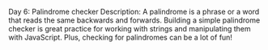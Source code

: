 Day 6: Palindrome checker
Description: 
A palindrome is a phrase or a word that reads the same backwards and forwards.
Building a simple palindrome checker is great practice for working with strings and manipulating them with JavaScript. Plus, checking for palindromes can be a lot of fun!